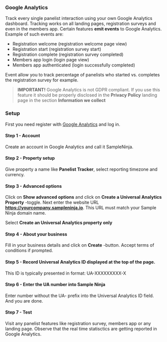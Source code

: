 ### Google Analytics

Track every single panelist interaction using your own Google Analytics dashboard. Tracking works on all landing pages, registration surveys and even in the members app. Certain features **emit events** to Google Analytics. Example of such events are:

- Registration welcome (registration welcome page view)
- Registration start (registration survey start)
- Registration complete (registration survey completed)
- Members app login (login page view)
- Members app authenticated (login successfully completed)

Event allow you to track percentage of panelists who started vs. completes the registration survey for example.

> **IMPORTANT!** Google Analytics is not GDPR compliant. If you use this feature it should be properly disclosed in the **Privacy Policy** landing page in the section **Information we collect**

### Setup

First you need register with [Google Analytics](https://analytics.google.com) and log in.

#### Step 1 - Account
Create an account in Google Analytics and call it SampleNinja.

#### Step 2 - Property setup
Give property a name like **Panelist Tracker**, select reporting timezone and currency.

#### Step 3 - Advanced options
Click on **Show advanced options** and click on **Create a Universal Analytics Property** -toggle. Next enter the website URL **https://yourcompany.sampleninja.io**. This URL must match your Sample Ninja domain name. 

Select **Create an Universal Analytics property only**

#### Step 4 - About your business
Fill in your business details and click on **Create** -button. Accept terms of conditions if prompted.

#### Step 5 - Record Universal Analytics ID displayed at the top of the page.
This ID is typically presented in format: UA-XXXXXXXXX-X

#### Step 6 - Enter the UA number into Sample Ninja
Enter number without the UA- prefix into the Universal Analytics ID field. And you are done. 

#### Step 7 - Test
Visit any panelist features like registration survey, members app or any landing page. Observe that the real time statisctics are getting reported in Google Analytics.
